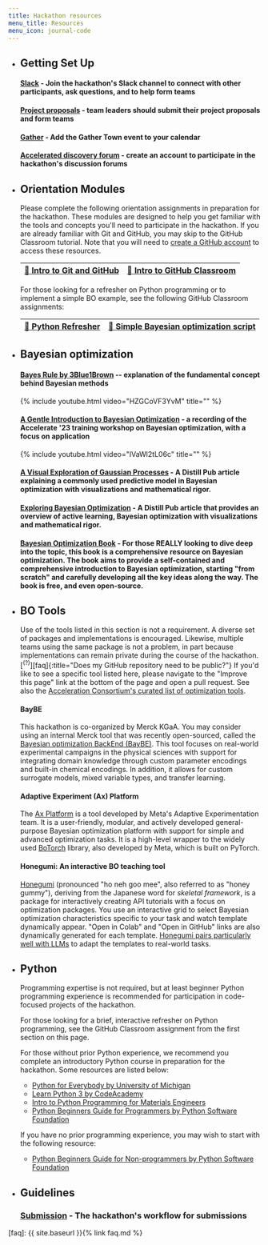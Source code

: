 ```yaml
---
title: Hackathon resources
menu_title: Resources
menu_icon: journal-code
---
```


<ul class="grid">

<li class="resource-block" markdown="1">

## Getting Set Up

#### [Slack](https://join.slack.com/share/enQtNjY0MDE3Njc1NjYxMS01NjJlYWJlNTY1ZDcwYTYxMTRhMTIzYTI4NDRlMmY3NzI2MjlmOGQ0NWQzY2RhZTQwMTQ4YjMxNGIwYjNiMmRj) - Join the hackathon's Slack channel to connect with other participants, ask questions, and to help form teams

#### [Project proposals](_/../submission.md) - team leaders should submit their project proposals and form teams

#### [Gather](https://app.gather.town/events/aWWEyxSfRJGgvVwT3rSA) - Add the Gather Town event to your calendar

####  [Accelerated discovery forum](https://accelerated-discovery.discourse.group/) - create an account to participate in the hackathon's discussion forums

</li>

<li class="resource-block" markdown="1">

## Orientation Modules

Please complete the following orientation assignments in preparation for the hackathon. These modules are designed to help you get familiar with the tools and concepts you'll need to participate in the hackathon. If you are already familiar with Git and GitHub, you may skip to the GitHub Classroom tutorial. Note that you will need to [create a GitHub account](https://github.com/join) to access these resources.

| [📝 Intro to Git and GitHub](https://classroom.github.com/a/2rswOlPi) | [📝 Intro to GitHub Classroom](https://classroom.github.com/a/EaTuZ8L8) |
| --- | --- |

For those looking for a refresher on Python programming or to implement a simple BO example, see the following GitHub Classroom assignments:

| [📝 Python Refresher](https://classroom.github.com/a/XFCJVXYP) | [📝 Simple Bayesian optimization script](https://classroom.github.com/a/TlzXth_g) |
| --- | --- |

</li>

<li class="resource-block" markdown="1">

## Bayesian optimization

#### [Bayes Rule by 3Blue1Brown](https://youtu.be/HZGCoVF3YvM) -- explanation of the fundamental concept behind Bayesian methods

{% include youtube.html video="HZGCoVF3YvM" title="" %}

#### [A Gentle Introduction to Bayesian Optimization](https://youtu.be/IVaWl2tL06c) - a recording of the Accelerate '23 training workshop on Bayesian optimization, with a focus on application

{% include youtube.html video="IVaWl2tL06c" title="" %}

#### [A Visual Exploration of Gaussian Processes](https://distill.pub/2019/visual-exploration-gaussian-processes/) - A Distill Pub article explaining a commonly used predictive model in Bayesian optimization with visualizations and mathematical rigor.

#### [Exploring Bayesian Optimization](https://distill.pub/2020/bayesian-optimization/) - A Distill Pub article that provides an overview of active learning, Bayesian optimization with visualizations and mathematical rigor.

#### [Bayesian Optimization Book](https://bayesoptbook.com/) - For those REALLY looking to dive deep into the topic, this book is a comprehensive resource on Bayesian optimization. The book aims to provide a self-contained and comprehensive introduction to Bayesian optimization, starting "from scratch" and carefully developing all the key ideas along the way. The book is free, and even open-source.

</li>

<li class="resource-block" markdown="1">

## BO Tools

Use of the tools listed in this section is not a requirement. A diverse set of packages and implementations is encouraged. Likewise, multiple teams using the same package is not a problem, in part because implementations can remain private during the course of the hackathon.[<sup>(?)</sup>][faq]{:title="Does my GitHub repository need to be public?"} If you'd like to see a specific tool listed here, please navigate to the "Improve this page" link at the bottom of the page and open a pull request. See also the [Acceleration Consortium's curated list of optimization tools](https://github.com/AccelerationConsortium/awesome-self-driving-labs#optimization).

#### BayBE
This hackathon is co-organized by Merck KGaA. You may consider using an internal Merck tool that was recently open-sourced, called the [Bayesian optimization BackEnd (BayBE)](https://github.com/emdgroup/baybe). This tool focuses on real-world experimental campaigns in the physical sciences with support for integrating domain knowledge through custom parameter encodings and built-in chemical encodings. In addition, it allows for custom surrogate models, mixed variable types, and transfer learning.

#### Adaptive Experiment (Ax) Platform
The [Ax Platform](https://ax.dev/) is a tool developed by Meta's Adaptive Experimentation team. It is a user-friendly, modular, and actively developed general-purpose Bayesian optimization platform with support for simple and advanced optimization tasks. It is a high-level wrapper to the widely used [BoTorch](https://botorch.org/) library, also developed by Meta, which is built on PyTorch.

#### Honegumi: An interactive BO teaching tool
[Honegumi](https://honegumi.readthedocs.io/en/latest/) (pronounced "ho neh goo mee", also referred to as "honey gummy"), deriving from the Japanese word for _skeletal framework_, is a package for interactively creating API tutorials with a focus on optimization packages. You use an interactive grid to select Bayesian optimization characteristics specific to your task and watch template dynamically appear. "Open in Colab" and "Open in GitHub" links are also dynamically generated for each template. [Honegumi pairs particularly well with LLMs](https://youtu.be/rnI2BvGgP9o) to adapt the templates to real-world tasks.

</li>

<li class="resource-block" markdown="1">

## Python

Programming expertise is not required, but at least beginner Python programming experience is recommended for participation in code-focused projects of the hackathon.

For those looking for a brief, interactive refresher on Python programming, see the GitHub Classroom assignment from the first section on this page.

For those without prior Python experience, we recommend you complete an introductory Python course in preparation for the hackathon. Some resources are listed below:

- [Python for Everybody by University of Michigan](https://www.coursera.org/specializations/python)
- [Learn Python 3 by CodeAcademy](https://www.codecademy.com/learn/learn-python-3)
- [Intro to Python Programming for Materials Engineers](https://youtube.com/playlist?list=PLL0SWcFqypCmkHClksnGlab3wglEVMqNN)
- [Python Beginners Guide for Programmers by Python Software Foundation](https://wiki.python.org/moin/BeginnersGuide/Programmers)

If you have no prior programming experience, you may wish to start with the following resource:
- [Python Beginners Guide for Non-programmers by Python Software Foundation](https://www.python.org/about/gettingstarted/)

</li>

<li class="resource-block" markdown="1">

## Guidelines

### [Submission](_/../resources/submission.md) - The hackathon's workflow for submissions

</li>

</ul>

[faq]: {{ site.baseurl }}{% link faq.md %}